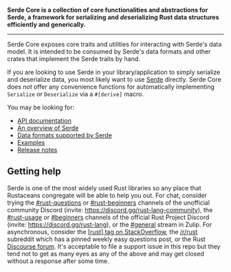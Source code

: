 <!-- Serde readme rendered on crates.io -->

**Serde Core is a collection of core functionalities and abstractions for Serde, a framework for *ser*ializing and *de*serializing Rust data structures efficiently and generically.**

---

Serde Core exposes core traits and utilities for interacting with Serde's data model.
It is intended to be consumed by Serde's data formats and other crates that implement the Serde traits by hand.

If you are looking to use Serde in your library/application to simply serialize and deserialize data, you most likely want to use [Serde](https://crates.io/crates/serde) directly.
Serde Core does _not_ offer any convenience functions for automatically implementing `Serialize` or `Deserialize` via a `#[derive]` macro.

You may be looking for:

- [API documentation](https://docs.rs/serde_core)
- [An overview of Serde](https://serde.rs/)
- [Data formats supported by Serde](https://serde.rs/#data-formats)
- [Examples](https://serde.rs/examples.html)
- [Release notes](https://github.com/serde-rs/serde_core/releases)

## Getting help

Serde is one of the most widely used Rust libraries so any place that Rustaceans
congregate will be able to help you out. For chat, consider trying the
[#rust-questions] or [#rust-beginners] channels of the unofficial community
Discord (invite: <https://discord.gg/rust-lang-community>), the [#rust-usage]
or [#beginners] channels of the official Rust Project Discord (invite:
<https://discord.gg/rust-lang>), or the [#general][zulip] stream in Zulip. For
asynchronous, consider the [\[rust\] tag on StackOverflow][stackoverflow], the
[/r/rust] subreddit which has a pinned weekly easy questions post, or the Rust
[Discourse forum][discourse]. It's acceptable to file a support issue in this
repo but they tend not to get as many eyes as any of the above and may get
closed without a response after some time.

[#rust-questions]: https://discord.com/channels/273534239310479360/274215136414400513
[#rust-beginners]: https://discord.com/channels/273534239310479360/273541522815713281
[#rust-usage]: https://discord.com/channels/442252698964721669/443150878111694848
[#beginners]: https://discord.com/channels/442252698964721669/448238009733742612
[zulip]: https://rust-lang.zulipchat.com/#narrow/stream/122651-general
[stackoverflow]: https://stackoverflow.com/questions/tagged/rust
[/r/rust]: https://www.reddit.com/r/rust
[discourse]: https://users.rust-lang.org
